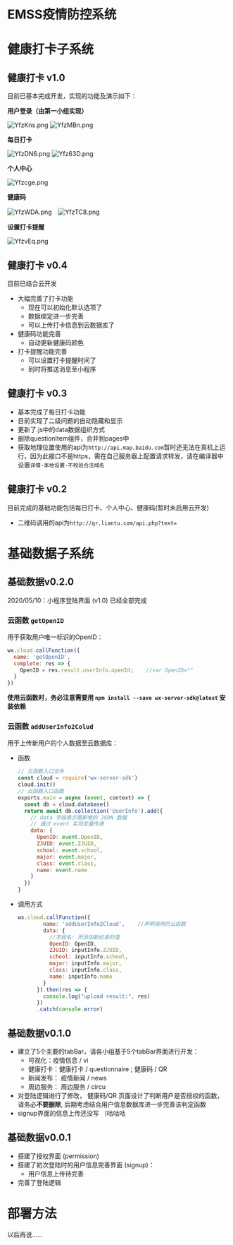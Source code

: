 # EMSS疫情防控系统

# 健康打卡子系统

## 健康打卡 v1.0

目前已基本完成开发，实现的功能及演示如下：

**用户登录（由第一小组实现）**

![YfzKns.png](https://s1.ax1x.com/2020/05/18/YfzKns.png) ![YfzMBn.png](https://s1.ax1x.com/2020/05/18/YfzMBn.png)

**每日打卡**

![YfzDN6.png](https://s1.ax1x.com/2020/05/18/YfzDN6.png) ![Yfz63D.png](https://s1.ax1x.com/2020/05/18/Yfz63D.png)

**个人中心**

![Yfzcge.png](https://s1.ax1x.com/2020/05/18/Yfzcge.png)

**健康码**

![YfzWDA.png](https://s1.ax1x.com/2020/05/18/YfzWDA.png)　![YfzTC8.png](https://s1.ax1x.com/2020/05/18/YfzTC8.png)

**设置打卡提醒**

![YfzvEq.png](https://s1.ax1x.com/2020/05/18/YfzvEq.png)

## 健康打卡 v0.4

目前已结合云开发

- 大幅完善了打卡功能
  - 现在可以初始化默认选项了
  - 数据绑定进一步完善
  - 可以上传打卡信息到云数据库了
- 健康码功能完善
  - 自动更新健康码颜色
- 打卡提醒功能完善
  - 可以设置打卡提醒时间了
  - 到时将推送消息至小程序

## 健康打卡 v0.3

- 基本完成了每日打卡功能
 - 目前实现了二级问题的自动隐藏和显示
 - 更新了.js中的data数据组织方式
 - 删除questionItem组件，合并到pages中
 - 获取地理位置使用的api为`http://api.map.baidu.com`暂时还无法在真机上运行，因为此接口不是https，需在自己服务器上配置请求转发，请在编译器中设置`详情-本地设置-不校验合法域名` 

## 健康打卡 v0.2

目前完成的基础功能包括每日打卡、个人中心、健康码(暂时未启用云开发)
- 二维码调用的api为`http://qr.liantu.com/api.php?text=`

# 基础数据子系统

## 基础数据v0.2.0

2020/05/10：小程序登陆界面 (v1.0) 已经全部完成

### 云函数 `getOpenID` 

用于获取用户唯一标识的OpenID：

```js
wx.cloud.callFunction({
  name: 'getOpenID',
  complete: res => {
    OpenID = res.result.userInfo.openId;    //var OpenID=""
  }
})
```
**使用云函数时，务必注意需要用 `npm install --save wx-server-sdk@latest` 安装依赖**

### 云函数 `addUserInfo2Colud`

用于上传新用户的个人数据至云数据库：

- 函数

    ```js
    // 云函数入口文件
    const cloud = require('wx-server-sdk')
    cloud.init()
    // 云函数入口函数
    exports.main = async (event, context) => {
      const db = cloud.database()
      return await db.collection('UserInfo').add({
        // data 字段表示需新增的 JSON 数据
        // 通过 event 实现变量传递
        data: {
          OpenID: event.OpenID,
          ZJUID: event.ZJUID,
          school: event.school,
          major: event.major,
          class: event.class,
          name: event.name
        }
      })
    }
    ```

- 调用方式

    ```js
    wx.cloud.callFunction({
            name: 'addUserInfo2Cloud',    //声明调用的云函数
            data: {
              //字段名: 所添加新纪录的值
              OpenID: OpenID,
              ZJUID: inputInfo.ZJUID,
              school: inputInfo.school,
              major: inputInfo.major,
              class: inputInfo.class,
              name: inputInfo.name
            }
          }).then(res => {
            console.log("upload result:", res)
          })
          .catch(console.error)
    ```

## 基础数据v0.1.0
- 建立了5个主要的tabBar，请各小组基于5个tabBar界面进行开发：
  - 可视化：疫情信息 / vi
  - 健康打卡：健康打卡 / questionnaire ;  健康码 / QR
  - 新闻发布： 疫情新闻 / news
  - 周边服务： 周边服务 / circu
- 对登陆逻辑进行了修改， 健康码/QR 页面设计了判断用户是否授权的函数，请务必**不要删除**, 后期考虑结合用户信息数据库进一步完善该判定函数
- signup界面的信息上传还没写 （咕咕咕

## 基础数据v0.0.1
- 搭建了授权界面 (permission)
- 搭建了初次登陆时的用户信息完善界面 (signup)：
  - 用户信息上传待完善
- 完善了登陆逻辑

# 部署方法

以后再说……